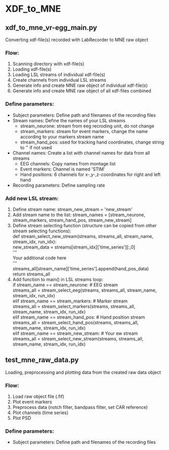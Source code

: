 # XDF_to_MNE

## xdf_to_mne_vr-egg_main.py
Converting xdf-file(s) recorded with LabRecorder to MNE raw object

### Flow:
1. Scanning directory with xdf-file(s)
2. Loading xdf-file(s)
3. Loading LSL streams of individual xdf-file(s)
4. Create channels from individual LSL streams
5. Generate info and create MNE raw object of individual xdf-file(s)
6. Generate info and create MNE raw object of all xdf-files combined

### Define parameters:
* Subject parameters: Define path and filenames of the recording files
* Stream names: Define the names of your LSL streams
	* stream_neurone:  stream from eeg recroding unit, do not change
	* stream_markers:  stream for event markers, change the name according to your markers stream name
	* stream_hand_pos: used for tracking hand coordinates, change string to '' if not used
* Channel names: Create a list with channel names for data from all streams
	* EEG channels:   Copy names from montage list
	* Event markers:  Channel is named 'STIM'
	* Hand positions: 6 channels for x-,y-,z-coordinates for right and left hand
* Recording parameters: Define sampling rate

### Add new LSL stream:
1. Define stream name: stream_new_stream = 'new_stream'
2. Add stream name to the list: stream_names = [stream_neurone, stream_markers, stream_hand_pos, stream_new_stream]
3. Define stream selecting function (structure can be copied from other stream selecting functions):  
    def stream_select_new_stream(streams, streams_all, stream_name, stream_idx, run_idx):  
        new_stream_data = streams[stream_idx]['time_series'][:,0]  
        '''  
        Your additional code here  
        '''  
        streams_all[stream_name]['time_series'].append(hand_pos_data)  
        return streams_all  
4. Add function to main() in LSL streams loop:  
    if stream_name == stream_neurone: # EEG stream  
        streams_all = stream_select_eeg(streams, streams_all, stream_name, stream_idx, run_idx)  
    elif stream_name == stream_markers: # Marker stream  
        streams_all = stream_select_markers(streams, streams_all, stream_name, stream_idx, run_idx)  
    elif stream_name == stream_hand_pos: # Hand position stream  
        streams_all = stream_select_hand_pos(streams, streams_all, stream_name, stream_idx, run_idx)  
    elif stream_name == stream_new_stream: # Your ew stream  
        streams_all = stream_select_new_stream(streams, streams_all, stream_name, stream_idx, run_idx)  

## test_mne_raw_data.py
Loading, preprocessing and plotting data from the created raw data object

### Flow:
1. Load raw object file (.fif)
2. Plot event markers
3. Preprocess data (notch filter, bandpass filter, set CAR reference)
4. Plot channels (time series)
5. Plot PSD

### Define parameters:
* Subject parameters: Define path and filenames of the recording files


